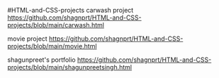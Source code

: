 #HTML-and-CSS-projects
carwash project                 https://github.com/shagnprt/HTML-and-CSS-projects/blob/main/carwash.html

movie project                    https://github.com/shagnprt/HTML-and-CSS-projects/blob/main/movie.html

shagunpreet's portfolio         https://github.com/shagnprt/HTML-and-CSS-projects/blob/main/shagunpreetsingh.html
